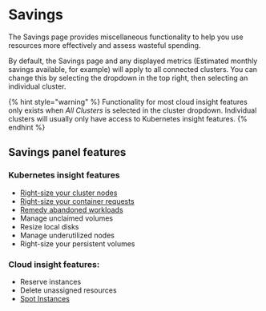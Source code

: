 # Savings

The Savings page provides miscellaneous functionality to help you use resources more effectively and assess wasteful spending.

By default, the Savings page and any displayed metrics (Estimated monthly savings available, for example) will apply to all connected clusters. You can change this by selecting the dropdown in the top right, then selecting an individual cluster.

{% hint style="warning" %}
Functionality for most cloud insight features only exists when _All Clusters_ is selected in the cluster dropdown. Individual clusters will usually only have access to Kubernetes insight features.
{% endhint %}

## Savings panel features

### Kubernetes insight features

* [Right-size your cluster nodes](https://docs.kubecost.com/using-kubecost/navigating-the-kubecost-ui/savings/cluster-right-sizing-recommendations)
* [Right-size your container requests](https://docs.kubecost.com/using-kubecost/navigating-the-kubecost-ui/savings/auto-request-sizing/one-click-request-sizing)
* [Remedy abandoned workloads](https://docs.kubecost.com/apis/apis-overview/api-abandoned-workloads)
* Manage unclaimed volumes
* Resize local disks
* Manage underutilized nodes
* Right-size your persistent volumes

### Cloud insight features:

* Reserve instances
* Delete unassigned resources
* [Spot Instances](https://docs.kubecost.com/using-kubecost/navigating-the-kubecost-ui/savings/spot-checklist)
